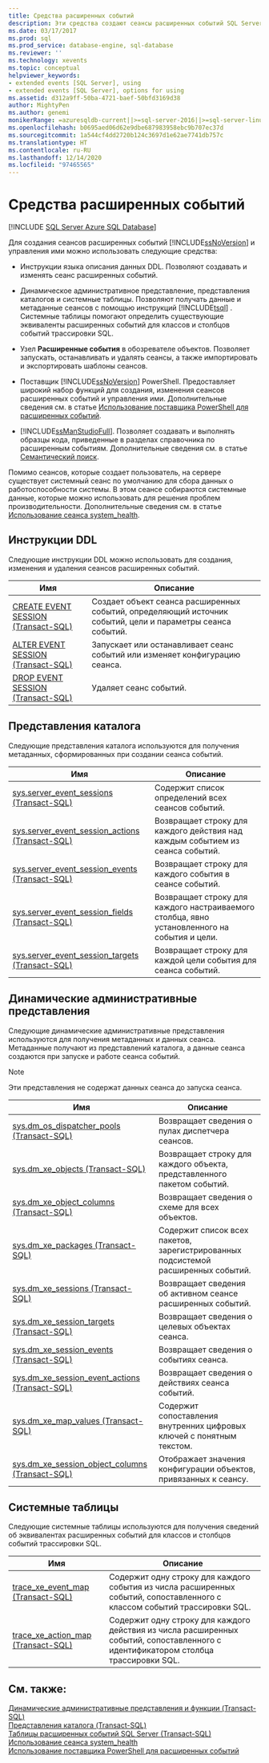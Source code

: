 ```yaml
---
title: Средства расширенных событий
description: Эти средства создают сеансы расширенных событий SQL Server и управляют ими. Помимо сеансов, которые создает пользователь, на сервере существует системный сеанс по умолчанию для сбора данных о работоспособности системы.
ms.date: 03/17/2017
ms.prod: sql
ms.prod_service: database-engine, sql-database
ms.reviewer: ''
ms.technology: xevents
ms.topic: conceptual
helpviewer_keywords:
- extended events [SQL Server], using
- extended events [SQL Server], options for using
ms.assetid: d312a9ff-50ba-4721-baef-50bfd3169d38
author: MightyPen
ms.author: genemi
monikerRange: =azuresqldb-current||>=sql-server-2016||>=sql-server-linux-2017||=azuresqldb-mi-current
ms.openlocfilehash: b0695aed06d62e9dbe687983958ebc9b707ec37d
ms.sourcegitcommit: 1a544cf4dd2720b124c3697d1e62ae7741db757c
ms.translationtype: HT
ms.contentlocale: ru-RU
ms.lasthandoff: 12/14/2020
ms.locfileid: "97465565"
---
```

# <a name="extended-events-tools"></a>Средства расширенных событий

[!INCLUDE [SQL Server Azure SQL Database](../../includes/applies-to-version/sql-asdb.md)]

  Для создания сеансов расширенных событий [!INCLUDE[ssNoVersion](../../includes/ssnoversion-md.md)] и управления ими можно использовать следующие средства:  
  
-   Инструкции языка описания данных DDL. Позволяют создавать и изменять сеанс расширенных событий.  
  
-   Динамическое административное представление, представления каталогов и системные таблицы. Позволяют получать данные и метаданные сеансов с помощью инструкций [!INCLUDE[tsql](../../includes/tsql-md.md)] . Системные таблицы помогают определить существующие эквиваленты расширенных событий для классов и столбцов событий трассировки SQL.  
  
-   Узел **Расширенные события** в обозревателе объектов. Позволяет запускать, останавливать и удалять сеансы, а также импортировать и экспортировать шаблоны сеансов.  
  
-   Поставщик [!INCLUDE[ssNoVersion](../../includes/ssnoversion-md.md)] PowerShell. Предоставляет широкий набор функций для создания, изменения сеансов расширенных событий и управления ими. Дополнительные сведения см. в статье [Использование поставщика PowerShell для расширенных событий](../../relational-databases/extended-events/use-the-powershell-provider-for-extended-events.md).  
  
-   [!INCLUDE[ssManStudioFull](../../includes/ssmanstudiofull-md.md)]. Позволяет создавать и выполнять образцы кода, приведенные в разделах справочника по расширенным событиям. Дополнительные сведения см. в статье [Семантический поиск](../../ssms/object/object-explorer.md).  
  
 Помимо сеансов, которые создает пользователь, на сервере существует системный сеанс по умолчанию для сбора данных о работоспособности системы. В этом сеансе собираются системные данные, которые можно использовать для решения проблем производительности. Дополнительные сведения см. в статье [Использование сеанса system_health](../../relational-databases/extended-events/use-the-system-health-session.md).  
  
## <a name="ddl-statements"></a>Инструкции DDL  
 Следующие инструкции DDL можно использовать для создания, изменения и удаления сеансов расширенных событий.  
  
|Имя|Описание|  
|----------|-----------------|  
|[CREATE EVENT SESSION (Transact-SQL)](../../t-sql/statements/create-event-session-transact-sql.md)|Создает объект сеанса расширенных событий, определяющий источник событий, цели и параметры сеанса событий.|  
|[ALTER EVENT SESSION (Transact-SQL)](../../t-sql/statements/alter-event-session-transact-sql.md)|Запускает или останавливает сеанс событий или изменяет конфигурацию сеанса.|  
|[DROP EVENT SESSION (Transact-SQL)](../../t-sql/statements/drop-event-session-transact-sql.md)|Удаляет сеанс событий.|  
  
## <a name="catalog-views"></a>Представления каталога  
 Следующие представления каталога используются для получения метаданных, сформированных при создании сеанса событий.  
  
|Имя|Описание|  
|----------|-----------------|  
|[sys.server_event_sessions (Transact-SQL)](../../relational-databases/system-catalog-views/sys-server-event-sessions-transact-sql.md)|Содержит список определений всех сеансов событий.|  
|[sys.server_event_session_actions (Transact-SQL)](../../relational-databases/system-catalog-views/sys-server-event-session-actions-transact-sql.md)|Возвращает строку для каждого действия над каждым событием из сеанса событий.|  
|[sys.server_event_session_events (Transact-SQL)](../../relational-databases/system-catalog-views/sys-server-event-session-events-transact-sql.md)|Возвращает строку для каждого события в сеансе событий.|  
|[sys.server_event_session_fields (Transact-SQL)](../../relational-databases/system-catalog-views/sys-server-event-session-fields-transact-sql.md)|Возвращает строку для каждого настраиваемого столбца, явно установленного на события и цели.|  
|[sys.server_event_session_targets (Transact-SQL)](../../relational-databases/system-catalog-views/sys-server-event-session-targets-transact-sql.md)|Возвращает строку для каждой цели события для сеанса событий.|  
  
## <a name="dynamic-management-views"></a>Динамические административные представления  
 Следующие динамические административные представления используются для получения метаданных и данных сеанса. Метаданные получают из представлений каталога, а данные сеанса создаются при запуске и работе сеанса событий.  
  
> [!NOTE]  
>  Эти представления не содержат данных сеанса до запуска сеанса.  
  
|Имя|Описание|  
|----------|-----------------|  
|[sys.dm_os_dispatcher_pools (Transact-SQL)](../../relational-databases/system-dynamic-management-views/sys-dm-os-dispatcher-pools-transact-sql.md)|Возвращает сведения о пулах диспетчера сеансов.|  
|[sys.dm_xe_objects (Transact-SQL)](../../relational-databases/system-dynamic-management-views/sys-dm-xe-objects-transact-sql.md)|Возвращает строку для каждого объекта, представленного пакетом событий.|  
|[sys.dm_xe_object_columns (Transact-SQL)](../../relational-databases/system-dynamic-management-views/sys-dm-xe-object-columns-transact-sql.md)|Возвращает сведения о схеме для всех объектов.|  
|[sys.dm_xe_packages (Transact-SQL)](../../relational-databases/system-dynamic-management-views/sys-dm-xe-packages-transact-sql.md)|Содержит список всех пакетов, зарегистрированных подсистемой расширенных событий.|  
|[sys.dm_xe_sessions (Transact-SQL)](../../relational-databases/system-dynamic-management-views/sys-dm-xe-sessions-transact-sql.md)|Возвращает сведения об активном сеансе расширенных событий.|  
|[sys.dm_xe_session_targets (Transact-SQL)](../../relational-databases/system-dynamic-management-views/sys-dm-xe-session-targets-transact-sql.md)|Возвращает сведения о целевых объектах сеанса.|  
|[sys.dm_xe_session_events (Transact-SQL)](../../relational-databases/system-dynamic-management-views/sys-dm-xe-session-events-transact-sql.md)|Возвращает сведения о событиях сеанса.|  
|[sys.dm_xe_session_event_actions (Transact-SQL)](../../relational-databases/system-dynamic-management-views/sys-dm-xe-session-event-actions-transact-sql.md)|Возвращает сведения о действиях сеанса событий.|  
|[sys.dm_xe_map_values (Transact-SQL)](../../relational-databases/system-dynamic-management-views/sys-dm-xe-map-values-transact-sql.md)|Содержит сопоставления внутренних цифровых ключей с понятным текстом.|  
|[sys.dm_xe_session_object_columns (Transact-SQL)](../../relational-databases/system-dynamic-management-views/sys-dm-xe-session-object-columns-transact-sql.md)|Отображает значения конфигурации объектов, привязанных к сеансу.|  
  
## <a name="system-tables"></a>Системные таблицы  
 Следующие системные таблицы используются для получения сведений об эквивалентах расширенных событий для классов и столбцов событий трассировки SQL.  
  
|Имя|Описание|  
|----------|-----------------|  
|[trace_xe_event_map (Transact-SQL)](../../relational-databases/system-tables/extended-events-tables-trace-xe-event-map.md)|Содержит одну строку для каждого события из числа расширенных событий, сопоставленного с классом событий трассировки SQL.|  
|[trace_xe_action_map (Transact-SQL)](../../relational-databases/system-tables/extended-events-tables-trace-xe-action-map.md)|Содержит одну строку для каждого действия из числа расширенных событий, сопоставленного с идентификатором столбца трассировки SQL.|  
  
## <a name="see-also"></a>См. также:  
 [Динамические административные представления и функции (Transact-SQL)](~/relational-databases/system-dynamic-management-views/system-dynamic-management-views.md)   
 [Представления каталога (Transact-SQL)](../../relational-databases/system-catalog-views/catalog-views-transact-sql.md)   
 [Таблицы расширенных событий SQL Server (Transact-SQL)](../system-tables/system-tables-transact-sql.md)   
 [Использование сеанса system_health](../../relational-databases/extended-events/use-the-system-health-session.md)   
 [Использование поставщика PowerShell для расширенных событий](../../relational-databases/extended-events/use-the-powershell-provider-for-extended-events.md)  
  
